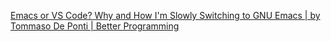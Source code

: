 
[Emacs or VS Code? Why and How I'm Slowly Switching to GNU Emacs | by Tommaso De Ponti | Better Programming](https://betterprogramming.pub/emacs-or-vs-code-why-and-how-im-slowly-switching-to-gnu-emacs-ea33c0837ac4)
